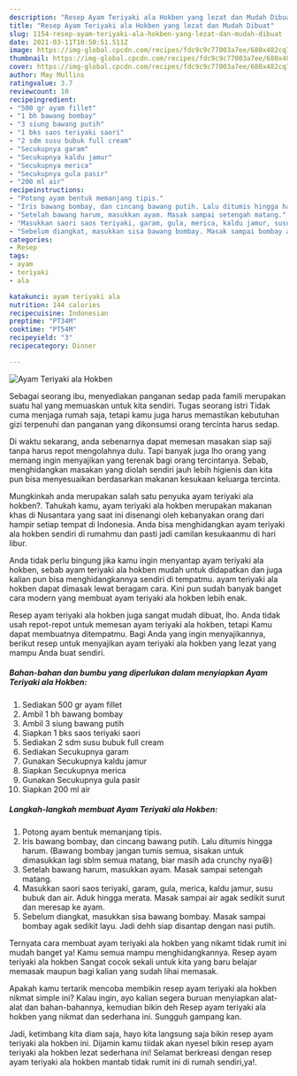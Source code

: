 ```yaml
---
description: "Resep Ayam Teriyaki ala Hokben yang lezat dan Mudah Dibuat"
title: "Resep Ayam Teriyaki ala Hokben yang lezat dan Mudah Dibuat"
slug: 1154-resep-ayam-teriyaki-ala-hokben-yang-lezat-dan-mudah-dibuat
date: 2021-03-11T10:50:51.511Z
image: https://img-global.cpcdn.com/recipes/fdc9c9c77003a7ee/680x482cq70/ayam-teriyaki-ala-hokben-foto-resep-utama.jpg
thumbnail: https://img-global.cpcdn.com/recipes/fdc9c9c77003a7ee/680x482cq70/ayam-teriyaki-ala-hokben-foto-resep-utama.jpg
cover: https://img-global.cpcdn.com/recipes/fdc9c9c77003a7ee/680x482cq70/ayam-teriyaki-ala-hokben-foto-resep-utama.jpg
author: May Mullins
ratingvalue: 3.7
reviewcount: 10
recipeingredient:
- "500 gr ayam fillet"
- "1 bh bawang bombay"
- "3 siung bawang putih"
- "1 bks saos teriyaki saori"
- "2 sdm susu bubuk full cream"
- "Secukupnya garam"
- "Secukupnya kaldu jamur"
- "Secukupnya merica"
- "Secukupnya gula pasir"
- "200 ml air"
recipeinstructions:
- "Potong ayam bentuk memanjang tipis."
- "Iris bawang bombay, dan cincang bawang putih. Lalu ditumis hingga harum. (Bawang bombay jangan tumis semua, sisakan untuk dimasukkan lagi sblm semua matang, biar masih ada crunchy nya😆)"
- "Setelah bawang harum, masukkan ayam. Masak sampai setengah matang."
- "Masukkan saori saos teriyaki, garam, gula, merica, kaldu jamur, susu bubuk dan air. Aduk hingga merata. Masak sampai air agak sedikit surut dan meresap ke ayam."
- "Sebelum diangkat, masukkan sisa bawang bombay. Masak sampai bombay agak sedikit layu. Jadi dehh siap disantap dengan nasi putih."
categories:
- Resep
tags:
- ayam
- teriyaki
- ala

katakunci: ayam teriyaki ala 
nutrition: 144 calories
recipecuisine: Indonesian
preptime: "PT34M"
cooktime: "PT54M"
recipeyield: "3"
recipecategory: Dinner

---
```



![Ayam Teriyaki ala Hokben](https://img-global.cpcdn.com/recipes/fdc9c9c77003a7ee/680x482cq70/ayam-teriyaki-ala-hokben-foto-resep-utama.jpg)

Sebagai seorang ibu, menyediakan panganan sedap pada famili merupakan suatu hal yang memuaskan untuk kita sendiri. Tugas seorang istri Tidak cuma menjaga rumah saja, tetapi kamu juga harus memastikan kebutuhan gizi terpenuhi dan panganan yang dikonsumsi orang tercinta harus sedap.

Di waktu  sekarang, anda sebenarnya dapat memesan masakan siap saji tanpa harus repot mengolahnya dulu. Tapi banyak juga lho orang yang memang ingin menyajikan yang terenak bagi orang tercintanya. Sebab, menghidangkan masakan yang diolah sendiri jauh lebih higienis dan kita pun bisa menyesuaikan berdasarkan makanan kesukaan keluarga tercinta. 



Mungkinkah anda merupakan salah satu penyuka ayam teriyaki ala hokben?. Tahukah kamu, ayam teriyaki ala hokben merupakan makanan khas di Nusantara yang saat ini disenangi oleh kebanyakan orang dari hampir setiap tempat di Indonesia. Anda bisa menghidangkan ayam teriyaki ala hokben sendiri di rumahmu dan pasti jadi camilan kesukaanmu di hari libur.

Anda tidak perlu bingung jika kamu ingin menyantap ayam teriyaki ala hokben, sebab ayam teriyaki ala hokben mudah untuk didapatkan dan juga kalian pun bisa menghidangkannya sendiri di tempatmu. ayam teriyaki ala hokben dapat dimasak lewat beragam cara. Kini pun sudah banyak banget cara modern yang membuat ayam teriyaki ala hokben lebih enak.

Resep ayam teriyaki ala hokben juga sangat mudah dibuat, lho. Anda tidak usah repot-repot untuk memesan ayam teriyaki ala hokben, tetapi Kamu dapat membuatnya ditempatmu. Bagi Anda yang ingin menyajikannya, berikut resep untuk menyajikan ayam teriyaki ala hokben yang lezat yang mampu Anda buat sendiri.

<!--inarticleads1-->

##### Bahan-bahan dan bumbu yang diperlukan dalam menyiapkan Ayam Teriyaki ala Hokben:

1. Sediakan 500 gr ayam fillet
1. Ambil 1 bh bawang bombay
1. Ambil 3 siung bawang putih
1. Siapkan 1 bks saos teriyaki saori
1. Sediakan 2 sdm susu bubuk full cream
1. Sediakan Secukupnya garam
1. Gunakan Secukupnya kaldu jamur
1. Siapkan Secukupnya merica
1. Gunakan Secukupnya gula pasir
1. Siapkan 200 ml air




<!--inarticleads2-->

##### Langkah-langkah membuat Ayam Teriyaki ala Hokben:

1. Potong ayam bentuk memanjang tipis.
1. Iris bawang bombay, dan cincang bawang putih. Lalu ditumis hingga harum. (Bawang bombay jangan tumis semua, sisakan untuk dimasukkan lagi sblm semua matang, biar masih ada crunchy nya😆)
1. Setelah bawang harum, masukkan ayam. Masak sampai setengah matang.
1. Masukkan saori saos teriyaki, garam, gula, merica, kaldu jamur, susu bubuk dan air. Aduk hingga merata. Masak sampai air agak sedikit surut dan meresap ke ayam.
1. Sebelum diangkat, masukkan sisa bawang bombay. Masak sampai bombay agak sedikit layu. Jadi dehh siap disantap dengan nasi putih.




Ternyata cara membuat ayam teriyaki ala hokben yang nikamt tidak rumit ini mudah banget ya! Kamu semua mampu menghidangkannya. Resep ayam teriyaki ala hokben Sangat cocok sekali untuk kita yang baru belajar memasak maupun bagi kalian yang sudah lihai memasak.

Apakah kamu tertarik mencoba membikin resep ayam teriyaki ala hokben nikmat simple ini? Kalau ingin, ayo kalian segera buruan menyiapkan alat-alat dan bahan-bahannya, kemudian bikin deh Resep ayam teriyaki ala hokben yang nikmat dan sederhana ini. Sungguh gampang kan. 

Jadi, ketimbang kita diam saja, hayo kita langsung saja bikin resep ayam teriyaki ala hokben ini. Dijamin kamu tiidak akan nyesel bikin resep ayam teriyaki ala hokben lezat sederhana ini! Selamat berkreasi dengan resep ayam teriyaki ala hokben mantab tidak rumit ini di rumah sendiri,ya!.

